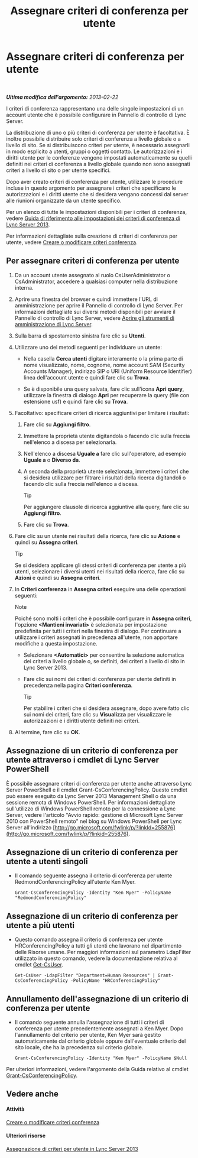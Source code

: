 ﻿---
title: Assegnare criteri di conferenza per utente
TOCTitle: Assegnare criteri di conferenza per utente
ms:assetid: 72f12c72-65f7-44fe-ab81-0f57cb2f87d1
ms:mtpsurl: https://technet.microsoft.com/it-it/library/Gg521015(v=OCS.15)
ms:contentKeyID: 49300963
ms.date: 08/24/2015
mtps_version: v=OCS.15
ms.translationtype: HT
---

# Assegnare criteri di conferenza per utente

 

_**Ultima modifica dell'argomento:** 2013-02-22_

I criteri di conferenza rappresentano una delle singole impostazioni di un account utente che è possibile configurare in Pannello di controllo di Lync Server.

La distribuzione di uno o più criteri di conferenza per utente è facoltativa. È inoltre possibile distribuire solo criteri di conferenza a livello globale o a livello di sito. Se si distribuiscono criteri per utente, è necessario assegnarli in modo esplicito a utenti, gruppi o oggetti contatto. Le autorizzazioni e i diritti utente per le conferenze vengono impostati automaticamente su quelli definiti nei criteri di conferenza a livello globale quando non sono assegnati criteri a livello di sito o per utente specifici.

Dopo aver creato criteri di conferenza per utente, utilizzare le procedure incluse in questo argomento per assegnare i criteri che specificano le autorizzazioni e i diritti utente che si desidera vengano concessi dal server alle riunioni organizzate da un utente specifico.

Per un elenco di tutte le impostazioni disponibili per i criteri di conferenza, vedere [Guida di riferimento alle impostazioni dei criteri di conferenza di Lync Server 2013](lync-server-2013-conferencing-policy-settings-reference.md).

Per informazioni dettagliate sulla creazione di criteri di conferenza per utente, vedere [Creare o modificare criteri conferenza](lync-server-2013-create-or-modify-a-conferencing-policy.md).

## Per assegnare criteri di conferenza per utente

1.  Da un account utente assegnato al ruolo CsUserAdministrator o CsAdministrator, accedere a qualsiasi computer nella distribuzione interna.

2.  Aprire una finestra del browser e quindi immettere l'URL di amministrazione per aprire il Pannello di controllo di Lync Server. Per informazioni dettagliate sui diversi metodi disponibili per avviare il Pannello di controllo di Lync Server, vedere [Aprire gli strumenti di amministrazione di Lync Server](lync-server-2013-open-lync-server-administrative-tools.md).

3.  Sulla barra di spostamento sinistra fare clic su **Utenti**.

4.  Utilizzare uno dei metodi seguenti per individuare un utente:
    
      - Nella casella **Cerca utenti** digitare interamente o la prima parte di nome visualizzato, nome, cognome, nome account SAM (Security Accounts Manager), indirizzo SIP o URI (Uniform Resource Identifier) linea dell'account utente e quindi fare clic su **Trova**.
    
      - Se è disponibile una query salvata, fare clic sull'icona **Apri query**, utilizzare la finestra di dialogo **Apri** per recuperare la query (file con estensione usf) e quindi fare clic su **Trova**.

5.  Facoltativo: specificare criteri di ricerca aggiuntivi per limitare i risultati:
    
    1.  Fare clic su **Aggiungi filtro**.
    
    2.  Immettere la proprietà utente digitandola o facendo clic sulla freccia nell'elenco a discesa per selezionarla.
    
    3.  Nell'elenco a discesa **Uguale a** fare clic sull'operatore, ad esempio **Uguale a** o **Diverso da**.
    
    4.  A seconda della proprietà utente selezionata, immettere i criteri che si desidera utilizzare per filtrare i risultati della ricerca digitandoli o facendo clic sulla freccia nell'elenco a discesa.
        
        > [!TIP]  
        > Per aggiungere clausole di ricerca aggiuntive alla query, fare clic su <strong>Aggiungi filtro</strong>.    
    5.  Fare clic su **Trova**.

6.  Fare clic su un utente nei risultati della ricerca, fare clic su **Azione** e quindi su **Assegna criteri**.
    
    > [!TIP]  
    > Se si desidera applicare gli stessi criteri di conferenza per utente a più utenti, selezionare i diversi utenti nei risultati della ricerca, fare clic su <strong>Azioni</strong> e quindi su <strong>Assegna criteri</strong>.

7.  In **Criteri conferenza** in **Assegna criteri** eseguire una delle operazioni seguenti:
    

    > [!NOTE]
    > Poiché sono molti i criteri che è possibile configurare in <STRONG>Assegna criteri</STRONG>, l'opzione <STRONG>&lt;Mantieni invariati&gt;</STRONG> è selezionata per impostazione predefinita per tutti i criteri nella finestra di dialogo. Per continuare a utilizzare i criteri assegnati in precedenza all'utente, non apportare modifiche a questa impostazione.

    
      - Selezionare **\<Automatici\>** per consentire la selezione automatica dei criteri a livello globale o, se definiti, dei criteri a livello di sito in Lync Server 2013.
    
      - Fare clic sui nomi dei criteri di conferenza per utente definiti in precedenza nella pagina **Criteri conferenza**.
        
        > [!TIP]  
        > Per stabilire i criteri che si desidera assegnare, dopo avere fatto clic sui nomi dei criteri, fare clic su <strong>Visualizza</strong> per visualizzare le autorizzazioni e i diritti utente definiti nei criteri.

8.  Al termine, fare clic su **OK**.

## Assegnazione di un criterio di conferenza per utente attraverso i cmdlet di Lync Server PowerShell

È possibile assegnare criteri di conferenza per utente anche attraverso Lync Server PowerShell e il cmdlet Grant-CsConferencingPolicy. Questo cmdlet può essere eseguito da Lync Server 2013 Management Shell o da una sessione remota di Windows PowerShell. Per informazioni dettagliate sull'utilizzo di Windows PowerShell remoto per la connessione a Lync Server, vedere l'articolo "Avvio rapido: gestione di Microsoft Lync Server 2010 con PowerShell remoto" nel blog su Windows PowerShell per Lync Server all'indirizzo [http://go.microsoft.com/fwlink/p/?linkId=255876](http://go.microsoft.com/fwlink/p/?linkid=255876).

## Assegnazione di un criterio di conferenza per utente a utenti singoli

  - Il comando seguente assegna il criterio di conferenza per utente RedmondConferencingPolicy all'utente Ken Myer.
    
        Grant-CsConferencingPolicy -Identity "Ken Myer" -PolicyName "RedmondConferencingPolicy"

## Assegnazione di un criterio di conferenza per utente a più utenti

  - Questo comando assegna il criterio di conferenza per utente HRConferencingPolicy a tutti gli utenti che lavorano nel dipartimento delle Risorse umane. Per maggiori informazioni sul parametro LdapFilter utilizzato in questo comando, vedere la documentazione relativa al cmdlet [Get-CsUser](https://docs.microsoft.com/en-us/powershell/module/skype/Get-CsUser).
    
        Get-CsUser -LdapFilter "Department=Human Resources" | Grant-CsConferencingPolicy -PolicyName "HRConferencingPolicy"

## Annullamento dell'assegnazione di un criterio di conferenza per utente

  - Il comando seguente annulla l'assegnazione di tutti i criteri di conferenza per utente precedentemente assegnati a Ken Myer. Dopo l'annullamento del criterio per utente, Ken Myer sarà gestito automaticamente dal criterio globale oppure dall'eventuale criterio del sito locale, che ha la precedenza sul criterio globale.
    
        Grant-CsConferencingPolicy -Identity "Ken Myer" -PolicyName $Null

Per ulteriori informazioni, vedere l'argomento della Guida relativo al cmdlet [Grant-CsConferencingPolicy](https://docs.microsoft.com/en-us/powershell/module/skype/Grant-CsConferencingPolicy).

## Vedere anche

#### Attività

[Creare o modificare criteri conferenza](lync-server-2013-create-or-modify-a-conferencing-policy.md)  

#### Ulteriori risorse

[Assegnazione di criteri per utente in Lync Server 2013](lync-server-2013-assigning-per-user-policies.md)

